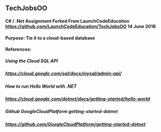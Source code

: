 ##  TechJobsOO
#### C# / .Net Assignment  Forked From LaunchCodeEducation https://github.com/LaunchCodeEducation/TechJobsOO 14 June 2018
#### Purpose: Tie it to a cloud-based database

#### References:

##### Using the Cloud SQL API
#####  https://cloud.google.com/sql/docs/mysql/admin-api/


##### How to run Hello World with .NET
##### https://cloud.google.com/dotnet/docs/getting-started/hello-world

##### Github GoogleCloudPlatform getting-started-dotnet
##### https://github.com/GoogleCloudPlatform/getting-started-dotnet
